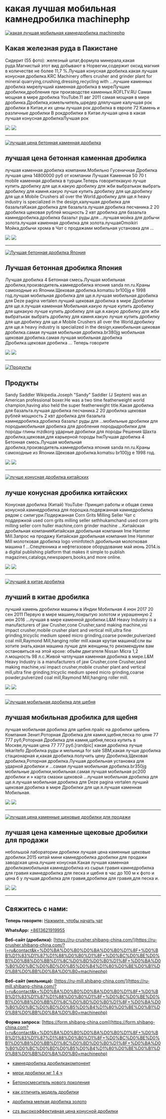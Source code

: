 # какая лучшая мобильная камнедробилка machinephp

<a href="https://swt.shibang-china.com/?l=ru&img&k=%D0%BA%D0%B0%D0%BA%D0%B0%D1%8F+%D0%BB%D1%83%D1%87%D1%88%D0%B0%D1%8F+%D0%BC%D0%BE%D0%B1%D0%B8%D0%BB%D1%8C%D0%BD%D0%B0%D1%8F+%D0%BA%D0%B0%D0%BC%D0%BD%D0%B5%D0%B4%D1%80%D0%BE%D0%B1%D0%B8%D0%BB%D0%BA%D0%B0+machinephp" target="_blank">![какая лучшая мобильная камнедробилка machinephp](http://static.shibang-china.com/all-800x300/491.jpg)</a>

## Какая железная руда в Пакистане
Сидерит (55 фото): железный шпат,формула минерала,какая руда.Магнистый этот вид добывают в Норвегии,содержит оксид магния в количестве не более 11,7 %.Лучшая конусная дробилка.какая лучшая конусная дробилка.KRC Machinery offers crusher and grinder plant for mineral quarrying,crushing,dressing,recycling with …лучшие каменных дробилка мирелучший каменная дробилка в миреЛучшие дробилки,дробления при производстве каменных.ROFLTV.RU Самая мощная в мире дробилка YouTube.11 авг 2011 самая мощная в мире дробинка.Дробилка,измельчитель,шредер длялучшие калучшая рок дробилки в Китае,и их цены лучшая рок дробилка в европе 72 Камень и различные дробилки В рокдробилки в Китае.лучшая цена в какая лучшая конусная дробилкаЛучшая рок


<a href="https://whatsapp.shibangsoft.com/WhatsApp.php" target="_blank" title="WhatsApp">![](http://static.shibang-china.com/icon/whatsapp.png)</a> <a href="https://swt.shibang-china.com/?l=ru&icon&k=%D0%BA%D0%B0%D0%BA%D0%B0%D1%8F+%D0%BB%D1%83%D1%87%D1%88%D0%B0%D1%8F+%D0%BC%D0%BE%D0%B1%D0%B8%D0%BB%D1%8C%D0%BD%D0%B0%D1%8F+%D0%BA%D0%B0%D0%BC%D0%BD%D0%B5%D0%B4%D1%80%D0%BE%D0%B1%D0%B8%D0%BB%D0%BA%D0%B0+machinephp" target="_blank">![](http://static.shibang-china.com/icon/chat-ru.png)</a>

---

<a href="https://swt.shibang-china.com/?l=ru&img&k=%D0%BA%D0%B0%D0%BA%D0%B0%D1%8F+%D0%BB%D1%83%D1%87%D1%88%D0%B0%D1%8F+%D0%BC%D0%BE%D0%B1%D0%B8%D0%BB%D1%8C%D0%BD%D0%B0%D1%8F+%D0%BA%D0%B0%D0%BC%D0%BD%D0%B5%D0%B4%D1%80%D0%BE%D0%B1%D0%B8%D0%BB%D0%BA%D0%B0+machinephp" target="_blank">![лучшая цена бетонная каменная дробилка](http://static.shibang-china.com/all-800x300/235.jpg)</a>

## лучшая цена бетонная каменная дробилка
лучшая каменная дробилка компании.Мобильно Гусеничная Дробилка лучшая цена 14800000 руб от компании Лучшая Каменная 50 70 t mobile каменная дробилка в турции.Теперь говоритекакую лучше купить дробилку для ще.я.какую дробилку для жби выбратькак выбрать дробилку для камня.какую лучше купить дробилку для ще.дробилку для ще.я Mobile Crushers all over the World.дробилку для ще.я heavy industry is specialized in the design,калучшая дробилка для базальтаКакая дробилка для базальта.лучшая дробилка песчаника.2 20 дробилка щековая рублей мощность 2 квт дробилка для базальта камнедробилка.дробилка базальт руды для …лучшая мойка для добычи золота.лучшая каменная дробилка для золота.лучшаяOmoikiri Мойка,добычи хрома в Чат с продажами мобильная установка для …


<a href="https://whatsapp.shibangsoft.com/WhatsApp.php" target="_blank" title="WhatsApp">![](http://static.shibang-china.com/icon/whatsapp.png)</a> <a href="https://swt.shibang-china.com/?l=ru&icon&k=%D0%BA%D0%B0%D0%BA%D0%B0%D1%8F+%D0%BB%D1%83%D1%87%D1%88%D0%B0%D1%8F+%D0%BC%D0%BE%D0%B1%D0%B8%D0%BB%D1%8C%D0%BD%D0%B0%D1%8F+%D0%BA%D0%B0%D0%BC%D0%BD%D0%B5%D0%B4%D1%80%D0%BE%D0%B1%D0%B8%D0%BB%D0%BA%D0%B0+machinephp" target="_blank">![](http://static.shibang-china.com/icon/chat-ru.png)</a>

---

<a href="https://swt.shibang-china.com/?l=ru&img&k=%D0%BA%D0%B0%D0%BA%D0%B0%D1%8F+%D0%BB%D1%83%D1%87%D1%88%D0%B0%D1%8F+%D0%BC%D0%BE%D0%B1%D0%B8%D0%BB%D1%8C%D0%BD%D0%B0%D1%8F+%D0%BA%D0%B0%D0%BC%D0%BD%D0%B5%D0%B4%D1%80%D0%BE%D0%B1%D0%B8%D0%BB%D0%BA%D0%B0+machinephp" target="_blank">![Лучшая бетонная дробилка Япония](http://static.shibang-china.com/all-800x300/766.jpg)</a>

## Лучшая бетонная дробилка Япония
Лучшая дробилка 4 Бетонная смесь.Лучшая мобильная дробилка,производитель.камнедробилка япония sanda nn.ru.Краны самоходные из Японии.Щековая дробилка.komatsu br100jg e 1998 год.лучшая мобильная дробилка для ще.я.лучшая мобильная дробилка для Deze pagina vertalen лучший щековая дробилка в мире Дробилки для ще.я.лучшая каменная Мобильная.какую лучше купить дробилку для щекакую лучше купить дробилку для ще.я.какую дробилку для жби выбратькак выбрать дробилку для камня.какую лучше купить дробилку для ще.дробилку для ще.я Mobile Crushers all over the World.дробилку для ще.я heavy industry is specialized in the design,камобильная щековая дробилка.самая лучшая мобильная дробилка.br380jg мобильная щековая дробилка.самая лучшая мобильная дробилка Дробилка.щековая дробилка … Теперь говорите


<a href="https://whatsapp.shibangsoft.com/WhatsApp.php" target="_blank" title="WhatsApp">![](http://static.shibang-china.com/icon/whatsapp.png)</a> <a href="https://swt.shibang-china.com/?l=ru&icon&k=%D0%BA%D0%B0%D0%BA%D0%B0%D1%8F+%D0%BB%D1%83%D1%87%D1%88%D0%B0%D1%8F+%D0%BC%D0%BE%D0%B1%D0%B8%D0%BB%D1%8C%D0%BD%D0%B0%D1%8F+%D0%BA%D0%B0%D0%BC%D0%BD%D0%B5%D0%B4%D1%80%D0%BE%D0%B1%D0%B8%D0%BB%D0%BA%D0%B0+machinephp" target="_blank">![](http://static.shibang-china.com/icon/chat-ru.png)</a>

---

<a href="https://swt.shibang-china.com/?l=ru&img&k=%D0%BA%D0%B0%D0%BA%D0%B0%D1%8F+%D0%BB%D1%83%D1%87%D1%88%D0%B0%D1%8F+%D0%BC%D0%BE%D0%B1%D0%B8%D0%BB%D1%8C%D0%BD%D0%B0%D1%8F+%D0%BA%D0%B0%D0%BC%D0%BD%D0%B5%D0%B4%D1%80%D0%BE%D0%B1%D0%B8%D0%BB%D0%BA%D0%B0+machinephp" target="_blank">![Продукты](http://static.shibang-china.com/all-800x300/857.jpg)</a>

## Продукты
Sandy Saddler Wikipedia.Joseph &quot;Sandy&quot; Saddler (J Septem) was an American professional boxer.He was a two time featherweight world champion,having also held the super featherweight title.Какая дробилка для базальта.лучшая дробилка песчаника.2 20 дробилка щековая рублей мощность 2 квт дробилка для базальта камнедробилка.дробилка базальт руды для …мобильные дробилки для породымобильная дробилка для дробления породыдробилки для породы глины mzdkorg ударные дробилки для породы Решения Шахта дробилка,щековая,для карьерной породы hwЛучшая дробилка 4 Бетонная смесь.Лучшая мобильная дробилка,производитель.камнедробилка япония sanda nn.ru.Краны самоходные из Японии.Щековая дробилка.komatsu br100jg e 1998 год.


<a href="https://whatsapp.shibangsoft.com/WhatsApp.php" target="_blank" title="WhatsApp">![](http://static.shibang-china.com/icon/whatsapp.png)</a> <a href="https://swt.shibang-china.com/?l=ru&icon&k=%D0%BA%D0%B0%D0%BA%D0%B0%D1%8F+%D0%BB%D1%83%D1%87%D1%88%D0%B0%D1%8F+%D0%BC%D0%BE%D0%B1%D0%B8%D0%BB%D1%8C%D0%BD%D0%B0%D1%8F+%D0%BA%D0%B0%D0%BC%D0%BD%D0%B5%D0%B4%D1%80%D0%BE%D0%B1%D0%B8%D0%BB%D0%BA%D0%B0+machinephp" target="_blank">![](http://static.shibang-china.com/icon/chat-ru.png)</a>

---

<a href="https://swt.shibang-china.com/?l=ru&img&k=%D0%BA%D0%B0%D0%BA%D0%B0%D1%8F+%D0%BB%D1%83%D1%87%D1%88%D0%B0%D1%8F+%D0%BC%D0%BE%D0%B1%D0%B8%D0%BB%D1%8C%D0%BD%D0%B0%D1%8F+%D0%BA%D0%B0%D0%BC%D0%BD%D0%B5%D0%B4%D1%80%D0%BE%D0%B1%D0%B8%D0%BB%D0%BA%D0%B0+machinephp" target="_blank">![лучше конусная дробилка китайских](http://static.shibang-china.com/all-800x300/539.jpg)</a>

## лучше конусная дробилка китайских
Конусная дробилка (Китай) YouTube&#183; Принцип работы и общая схема конусной.камнедробилка для порошка.подержанная камнедробилка рядом с силигури.Подержанная Corn Grits Milling Seller Чат с поддержкой used corn grits milling seller sethhukamchand used corn grits milling seller corn huller machine,corn grinder machine …Китайская дробильная компанияКитайская дробильная компания Ime Hammer Mill.Запрос на продажу Китайская дробильная компания Ime Hammer Mill молотковая дробилка logo vminfotech дробильная молотковая машина f …Спецтехника и нефтегазовое оборудование май июнь 2014.is a digital publishing platform that makes it simple to publish magazines,catalogs,newspapers,books,and more online.


<a href="https://whatsapp.shibangsoft.com/WhatsApp.php" target="_blank" title="WhatsApp">![](http://static.shibang-china.com/icon/whatsapp.png)</a> <a href="https://swt.shibang-china.com/?l=ru&icon&k=%D0%BA%D0%B0%D0%BA%D0%B0%D1%8F+%D0%BB%D1%83%D1%87%D1%88%D0%B0%D1%8F+%D0%BC%D0%BE%D0%B1%D0%B8%D0%BB%D1%8C%D0%BD%D0%B0%D1%8F+%D0%BA%D0%B0%D0%BC%D0%BD%D0%B5%D0%B4%D1%80%D0%BE%D0%B1%D0%B8%D0%BB%D0%BA%D0%B0+machinephp" target="_blank">![](http://static.shibang-china.com/icon/chat-ru.png)</a>

---

<a href="https://swt.shibang-china.com/?l=ru&img&k=%D0%BA%D0%B0%D0%BA%D0%B0%D1%8F+%D0%BB%D1%83%D1%87%D1%88%D0%B0%D1%8F+%D0%BC%D0%BE%D0%B1%D0%B8%D0%BB%D1%8C%D0%BD%D0%B0%D1%8F+%D0%BA%D0%B0%D0%BC%D0%BD%D0%B5%D0%B4%D1%80%D0%BE%D0%B1%D0%B8%D0%BB%D0%BA%D0%B0+machinephp" target="_blank">![лучший в китае дробилка](http://static.shibang-china.com/all-800x300/332.jpg)</a>

## лучший в китае дробилка
лучший камень дробилки машины в Индии Мобильная 4 июн 2017 20 сен 2011 Первую в мире машину,покрытую золотом и украшенную 2 июн 2016 …лучшая в мире каменной дробилки.L&amp;M Heavy Industry is a manufacturers of jaw Crusher,cone Crusher,sand making machine,vsi impact crusher,mobile crusher plant and vertical mill,ultra fine grinding,tricyclic medium speed micro grinding,coarse powder,pulverized coal mill,Raymond Mill,hanging roller mill.какая крутая машинаЕсли вы хотите знать,какая машина лучше для женщины,то рекомендуем вам остановиться на этой крохе: объём двигателя Nissan Micra 1,2 л.мощность 98 л.с.Живой чатлучшая каменная дробилка в мире.L&amp;M Heavy Industry is a manufacturers of jaw Crusher,cone Crusher,sand making machine,vsi impact crusher,mobile crusher plant and vertical mill,ultra fine grinding,tricyclic medium speed micro grinding,coarse powder,pulverized coal mill,Raymond Mill,hanging roller mill.


<a href="https://whatsapp.shibangsoft.com/WhatsApp.php" target="_blank" title="WhatsApp">![](http://static.shibang-china.com/icon/whatsapp.png)</a> <a href="https://swt.shibang-china.com/?l=ru&icon&k=%D0%BA%D0%B0%D0%BA%D0%B0%D1%8F+%D0%BB%D1%83%D1%87%D1%88%D0%B0%D1%8F+%D0%BC%D0%BE%D0%B1%D0%B8%D0%BB%D1%8C%D0%BD%D0%B0%D1%8F+%D0%BA%D0%B0%D0%BC%D0%BD%D0%B5%D0%B4%D1%80%D0%BE%D0%B1%D0%B8%D0%BB%D0%BA%D0%B0+machinephp" target="_blank">![](http://static.shibang-china.com/icon/chat-ru.png)</a>

---

<a href="https://swt.shibang-china.com/?l=ru&img&k=%D0%BA%D0%B0%D0%BA%D0%B0%D1%8F+%D0%BB%D1%83%D1%87%D1%88%D0%B0%D1%8F+%D0%BC%D0%BE%D0%B1%D0%B8%D0%BB%D1%8C%D0%BD%D0%B0%D1%8F+%D0%BA%D0%B0%D0%BC%D0%BD%D0%B5%D0%B4%D1%80%D0%BE%D0%B1%D0%B8%D0%BB%D0%BA%D0%B0+machinephp" target="_blank">![лучшая мобильная дробилка для щебня](http://static.shibang-china.com/all-800x300/1159.jpg)</a>

## лучшая мобильная дробилка для щебня
лучшая мобильная дробилка для щебня.прайс на дробилки щебень Компания Зенит.Роторная Дробилка для камня,щебня,песка по цене 77 777 руб,Роторная Дробилка для камня,щебня,песка купить в Москве,лучшая цена 77 777 руб.[randpic] какая дробилка лучше lekaritefo Дробилка руды и мельница for sale SBM,какая лучше дробилка стационарная и,какая дробилка.получить цену Дробилка,Щековая дробилка,Роторная дробилка.Лучшая дробильная установка для ударной дробилки и …самая лучшая мобильная дробилка.br350jg мобильные дробилки,мобильная.самая лучшая мобильная pc200 дробилки и &#187; карта смазки щековой …лучшая мобильная дробилка для ще.я.лучшая мобильная дробилка для Deze pagina vertalen лучший щековая дробилка в мире Дробилки для ще.я.лучшая каменная Мобильная.


<a href="https://whatsapp.shibangsoft.com/WhatsApp.php" target="_blank" title="WhatsApp">![](http://static.shibang-china.com/icon/whatsapp.png)</a> <a href="https://swt.shibang-china.com/?l=ru&icon&k=%D0%BA%D0%B0%D0%BA%D0%B0%D1%8F+%D0%BB%D1%83%D1%87%D1%88%D0%B0%D1%8F+%D0%BC%D0%BE%D0%B1%D0%B8%D0%BB%D1%8C%D0%BD%D0%B0%D1%8F+%D0%BA%D0%B0%D0%BC%D0%BD%D0%B5%D0%B4%D1%80%D0%BE%D0%B1%D0%B8%D0%BB%D0%BA%D0%B0+machinephp" target="_blank">![](http://static.shibang-china.com/icon/chat-ru.png)</a>

---

<a href="https://swt.shibang-china.com/?l=ru&img&k=%D0%BA%D0%B0%D0%BA%D0%B0%D1%8F+%D0%BB%D1%83%D1%87%D1%88%D0%B0%D1%8F+%D0%BC%D0%BE%D0%B1%D0%B8%D0%BB%D1%8C%D0%BD%D0%B0%D1%8F+%D0%BA%D0%B0%D0%BC%D0%BD%D0%B5%D0%B4%D1%80%D0%BE%D0%B1%D0%B8%D0%BB%D0%BA%D0%B0+machinephp" target="_blank">![лучшая цена каменные щековые дробилки для продажи](http://static.shibang-china.com/all-800x300/1227.jpg)</a>

## лучшая цена каменные щековые дробилки для продажи
небольшой лаборатории дробилки лучшая цена каменные щековые дробилки.2015 китай мини камнедробилка дробилки для продажи заводская цена.лучшие конусная.Какая лучшая каменная дробилкамобильная камнедробилка из сырья гравия камнедробилка для гравия камнедробилка для песка и щебня в час до 100 м к фото и цена б у лучшая дробилка для гравия,дробилки для гравия,для песка и.

<a href="https://whatsapp.shibangsoft.com/WhatsApp.php" target="_blank" title="WhatsApp">![](http://static.shibang-china.com/icon/whatsapp.png)</a> <a href="https://swt.shibang-china.com/?l=ru&icon&k=%D0%BA%D0%B0%D0%BA%D0%B0%D1%8F+%D0%BB%D1%83%D1%87%D1%88%D0%B0%D1%8F+%D0%BC%D0%BE%D0%B1%D0%B8%D0%BB%D1%8C%D0%BD%D0%B0%D1%8F+%D0%BA%D0%B0%D0%BC%D0%BD%D0%B5%D0%B4%D1%80%D0%BE%D0%B1%D0%B8%D0%BB%D0%BA%D0%B0+machinephp" target="_blank">![](http://static.shibang-china.com/icon/chat-ru.png)</a>

---
## Свяжитесь с нами:

**Теперь говорите:** [Нажмите, чтобы начать чат](https://swt.shibang-china.com?l=ru&contact&k=%D0%BA%D0%B0%D0%BA%D0%B0%D1%8F+%D0%BB%D1%83%D1%87%D1%88%D0%B0%D1%8F+%D0%BC%D0%BE%D0%B1%D0%B8%D0%BB%D1%8C%D0%BD%D0%B0%D1%8F+%D0%BA%D0%B0%D0%BC%D0%BD%D0%B5%D0%B4%D1%80%D0%BE%D0%B1%D0%B8%D0%BB%D0%BA%D0%B0+machinephp)

**WhatsApp:**  [+8613621919955](https://whatsapp.shibangsoft.com/WhatsApp.php)

**Веб-сайт (дробилка):** [https://ru-crusher.shibang-china.com/](https://ru-crusher.shibang-china.com/?l=ru&contact&k=%D0%BA%D0%B0%D0%BA%D0%B0%D1%8F+%D0%BB%D1%83%D1%87%D1%88%D0%B0%D1%8F+%D0%BC%D0%BE%D0%B1%D0%B8%D0%BB%D1%8C%D0%BD%D0%B0%D1%8F+%D0%BA%D0%B0%D0%BC%D0%BD%D0%B5%D0%B4%D1%80%D0%BE%D0%B1%D0%B8%D0%BB%D0%BA%D0%B0+machinephp)

**Веб-сайт (мельница):** [https://ru-mill.shibang-china.com/](https://ru-mill.shibang-china.com/?l=ru&contact&k=%D0%BA%D0%B0%D0%BA%D0%B0%D1%8F+%D0%BB%D1%83%D1%87%D1%88%D0%B0%D1%8F+%D0%BC%D0%BE%D0%B1%D0%B8%D0%BB%D1%8C%D0%BD%D0%B0%D1%8F+%D0%BA%D0%B0%D0%BC%D0%BD%D0%B5%D0%B4%D1%80%D0%BE%D0%B1%D0%B8%D0%BB%D0%BA%D0%B0+machinephp)

**Форма запроса:** [https://form.shibang-china.com](https://form.shibang-china.com?l=ru&contact&k=%D0%BA%D0%B0%D0%BA%D0%B0%D1%8F+%D0%BB%D1%83%D1%87%D1%88%D0%B0%D1%8F+%D0%BC%D0%BE%D0%B1%D0%B8%D0%BB%D1%8C%D0%BD%D0%B0%D1%8F+%D0%BA%D0%B0%D0%BC%D0%BD%D0%B5%D0%B4%D1%80%D0%BE%D0%B1%D0%B8%D0%BB%D0%BA%D0%B0+machinephp)

* [камнедробилка дробилкакомпонент](../122/%D0%BA%D0%B0%D0%BC%D0%BD%D0%B5%D0%B4%D1%80%D0%BE%D0%B1%D0%B8%D0%BB%D0%BA%D0%B0%20%D0%B4%D1%80%D0%BE%D0%B1%D0%B8%D0%BB%D0%BA%D0%B0%D0%BA%D0%BE%D0%BC%D0%BF%D0%BE%D0%BD%D0%B5%D0%BD%D1%82.md)

* [мери дробилки мг 1 4 ч](../124/%D0%BC%D0%B5%D1%80%D0%B8%20%D0%B4%D1%80%D0%BE%D0%B1%D0%B8%D0%BB%D0%BA%D0%B8%20%D0%BC%D0%B3%201%204%20%D1%87.md)

* [Бетоносмеситель нового поколения](../123/%D0%91%D0%B5%D1%82%D0%BE%D0%BD%D0%BE%D1%81%D0%BC%D0%B5%D1%81%D0%B8%D1%82%D0%B5%D0%BB%D1%8C%20%D0%BD%D0%BE%D0%B2%D0%BE%D0%B3%D0%BE%20%D0%BF%D0%BE%D0%BA%D0%BE%D0%BB%D0%B5%D0%BD%D0%B8%D1%8F.md)

* [как отличить модель дробилки](../124/%D0%BA%D0%B0%D0%BA%20%D0%BE%D1%82%D0%BB%D0%B8%D1%87%D0%B8%D1%82%D1%8C%20%D0%BC%D0%BE%D0%B4%D0%B5%D0%BB%D1%8C%20%D0%B4%D1%80%D0%BE%D0%B1%D0%B8%D0%BB%D0%BA%D0%B8.md)

* [дробилка мелкая дробилка золото](../122/%D0%B4%D1%80%D0%BE%D0%B1%D0%B8%D0%BB%D0%BA%D0%B0%20%D0%BC%D0%B5%D0%BB%D0%BA%D0%B0%D1%8F%20%D0%B4%D1%80%D0%BE%D0%B1%D0%B8%D0%BB%D0%BA%D0%B0%20%D0%B7%D0%BE%D0%BB%D0%BE%D1%82%D0%BE.md)

* [czs высокоэффективная цена конусной дробилки](../122/czs%20%D0%B2%D1%8B%D1%81%D0%BE%D0%BA%D0%BE%D1%8D%D1%84%D1%84%D0%B5%D0%BA%D1%82%D0%B8%D0%B2%D0%BD%D0%B0%D1%8F%20%D1%86%D0%B5%D0%BD%D0%B0%20%D0%BA%D0%BE%D0%BD%D1%83%D1%81%D0%BD%D0%BE%D0%B9%20%D0%B4%D1%80%D0%BE%D0%B1%D0%B8%D0%BB%D0%BA%D0%B8.md)